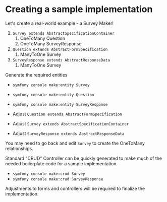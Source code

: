 Creating a sample implementation
================================

Let's create a real-world example - a Survey Maker!

1. `Survey extends AbstractSpecificationContainer`
    1. OneToMany Question
    2. OneToMany SurveyResponse
2. `Question extends AbstractFormSpecification`
    1. ManyToOne Survey
3. `SurveyResponse extends AbstractResponseData`
    1. ManyToOne Survey

Generate the required entities
- `symfony console make:entity Survey`
- `symfony console make:entity Question`
- `symfony console make:entity SurveyResponse`

- Adjust `Question extends AbstractFormSpecification`
- Adjust `Survey extends AbstractSpecificationContainer`
- Adjust `SurveyResponse extends AbstractResponseData`

You may need to go back and edit `Survey` to create the OneToMany relationships.

Standard "CRUD" Controller can be quickly generated to make much of the needed boilerplate code for a
sample implementation.

- `symfony console make:crud Survey`
- `symfony console make:crud SurveyResponse`

Adjustments to forms and controllers will be required to finalize the implementation.